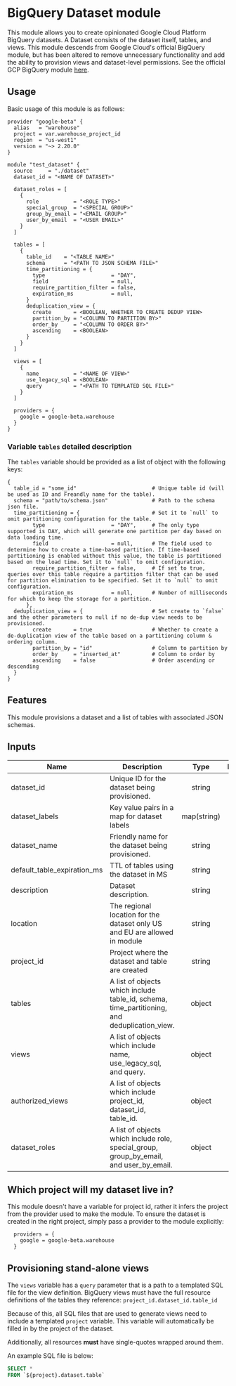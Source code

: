 # BigQuery Dataset module

This module allows you to create opinionated Google Cloud Platform BigQuery datasets. A Dataset consists of the dataset itself, tables, and views.
This module descends from Google Cloud's official BigQuery module, but has been altered to remove unnecessary functionality and add the ability to provision views and dataset-level permissions. 
See the official GCP BigQuery module [here](https://github.com/terraform-google-modules/terraform-google-bigquery). 

## Usage

Basic usage of this module is as follows:

```hcl
provider "google-beta" {
  alias   = "warehouse"
  project = var.warehouse_project_id
  region  = "us-west1"
  version = "~> 2.20.0"
}

module "test_dataset" {
  source     = "./dataset"
  dataset_id = "<NAME OF DATASET>"

  dataset_roles = [
    {
      role           = "<ROLE TYPE>"
      special_group  = "<SPECIAL GROUP>"
      group_by_email = "<EMAIL GROUP>"
      user_by_email  = "<USER EMAIL>"
    }
  ]

  tables = [
    {
      table_id    = "<TABLE NAME>"
      schema      = "<PATH TO JSON SCHEMA FILE>"
      time_partitioning = {
        type                     = "DAY",
        field                    = null,
        require_partition_filter = false,
        expiration_ms            = null,
      }
      deduplication_view = {
        create       = <BOOLEAN, WHETHER TO CREATE DEDUP VIEW>
        partition_by = "<COLUMN TO PARTITION BY>"
        order_by     = "<COLUMN TO ORDER BY>"
        ascending    = <BOOLEAN>
      }
    }
  ]

  views = [
    {
      name           = "<NAME OF VIEW>"
      use_legacy_sql = <BOOLEAN>
      query          = "<PATH TO TEMPLATED SQL FILE>"
    }
  ]

  providers = {
    google = google-beta.warehouse
  }
}
```

### Variable `tables` detailed description

The `tables` variable should be provided as a list of object with the following keys:
```hcl
{
  table_id = "some_id"                        # Unique table id (will be used as ID and Freandly name for the table).
  schema = "path/to/schema.json"              # Path to the schema json file.
  time_partitioning = {                       # Set it to `null` to omit partitioning configuration for the table.
        type                     = "DAY",     # The only type supported is DAY, which will generate one partition per day based on data loading time.
        field                    = null,      # The field used to determine how to create a time-based partition. If time-based partitioning is enabled without this value, the table is partitioned based on the load time. Set it to `null` to omit configuration.
        require_partition_filter = false,     # If set to true, queries over this table require a partition filter that can be used for partition elimination to be specified. Set it to `null` to omit configuration.
        expiration_ms            = null,      # Number of milliseconds for which to keep the storage for a partition.
      },
  deduplication_view = {                      # Set create to `false` and the other parameters to null if no de-dup view needs to be provisioned.
        create       = true                   # Whether to create a de-duplication view of the table based on a partitioning column & ordering column. 
        partition_by = "id"                   # Column to partition by
        order_by     = "inserted_at"          # Column to order by
        ascending    = false                  # Order ascending or descending
  }
}
```

## Features
This module provisions a dataset and a list of tables with associated JSON schemas.

<!-- BEGINNING OF PRE-COMMIT-TERRAFORM DOCS HOOK -->
## Inputs

| Name                           | Description                                                                                  |    Type     | Default  | Required |
| ------------------------------ | -------------------------------------------------------------------------------------------- | :---------: | :------: | :------: |
| dataset\_id                    | Unique ID for the dataset being provisioned.                                                 |   string    |   n/a    |   yes    |
| dataset\_labels                | Key value pairs in a map for dataset labels                                                  | map(string) |   n/a    |   yes    |
| dataset\_name                  | Friendly name for the dataset being provisioned.                                             |   string    |   n/a    |   yes    |
| default\_table\_expiration\_ms | TTL of tables using the dataset in MS                                                        |   string    | `"null"` |    no    |
| description                    | Dataset description.                                                                         |   string    |   n/a    |   yes    |
| location                       | The regional location for the dataset only US and EU are allowed in module                   |   string    |  `"US"`  |    no    |
| project\_id                    | Project where the dataset and table are created                                              |   string    |   n/a    |   yes    |
| tables                         | A list of objects which include table_id, schema, time_partitioning, and deduplication_view. |   object    | `<list>` |    no    |
| views                          | A list of objects which include name, use_legacy_sql, and query.                             |   object    | `<list>` |    no    |
| authorized_views               | A list of objects which include project_id, dataset_id, table_id.                            |   object    | `<list>` |    no    |
| dataset_roles                  | A list of objects which include role, special_group, group_by_email, and user_by_email.      |   object    | `<list>` |    no    |

## Which project will my dataset live in?

This module doesn't have a variable for project id, rather it infers the project from the provider used to make the module. To ensure the dataset is created in the right project, simply pass a provider to the module explicitly:

```hcl
  providers = {
    google = google-beta.warehouse
  }
```

## Provisioning stand-alone views

The `views` variable has a `query` parameter that is a path to a templated SQL file for the view definition. BigQuery views must have the full resource definitions of the tables they reference: `project_id.dataset_id.table_id`

Because of this, all SQL files that are used to generate views need to include a templated `project` variable. This variable will automatically be filled in by the project of the dataset. 

Additionally, all resources **must** have single-quotes wrapped around them. 

An example SQL file is below:

```SQL
SELECT *
FROM `${project}.dataset.table`
```
